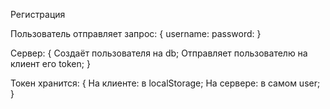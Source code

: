 Регистрация

Пользователь отправляет запрос: {
username:
password:
}

Сервер: {
Создаёт пользователя на db;
Отправляет пользователю на клиент его token;
}

Токен хранится: {
На клиенте: в localStorage;
На сервере: в самом user;
}
